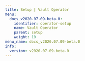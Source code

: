 ```yaml
---
title: Setup | Vault Operator
menu:
  docs_v2020.07.09-beta.0:
    identifier: operator-setup
    name: Vault Operator
    parent: setup
    weight: 10
menu_name: docs_v2020.07.09-beta.0
info:
  version: v2020.07.09-beta.0
---
```


